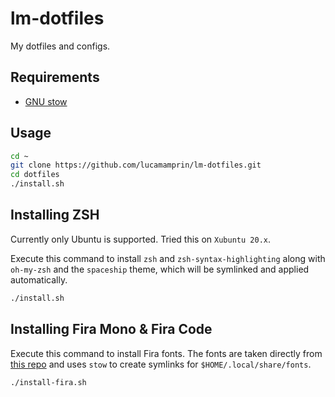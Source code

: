 # lm-dotfiles

My dotfiles and configs.

## Requirements

- [GNU stow](https://www.gnu.org/software/stow/)

## Usage

```sh
cd ~
git clone https://github.com/lucamamprin/lm-dotfiles.git
cd dotfiles
./install.sh
```

## Installing ZSH

Currently only Ubuntu is supported. Tried this on `Xubuntu 20.x`.

Execute this command to install `zsh` and ` zsh-syntax-highlighting ` along with `oh-my-zsh` and the `spaceship` theme, which will be symlinked and applied automatically.

```sh
./install.sh
```

## Installing Fira Mono & Fira Code

Execute this command to install Fira fonts. The fonts are taken directly from [this repo](https://github.com/powerline/fonts.git) and uses `stow` to create symlinks for `$HOME/.local/share/fonts`.

```sh
./install-fira.sh
```
